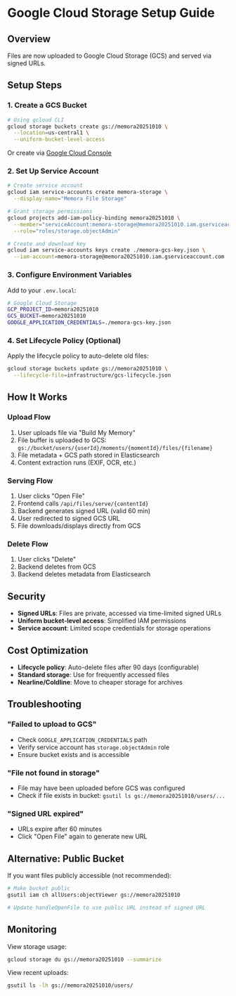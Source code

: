 # Google Cloud Storage Setup Guide

## Overview
Files are now uploaded to Google Cloud Storage (GCS) and served via signed URLs.

## Setup Steps

### 1. Create a GCS Bucket
```bash
# Using gcloud CLI
gcloud storage buckets create gs://memora20251010 \
  --location=us-central1 \
  --uniform-bucket-level-access
```

Or create via [Google Cloud Console](https://console.cloud.google.com/storage)

### 2. Set Up Service Account
```bash
# Create service account
gcloud iam service-accounts create memora-storage \
  --display-name="Memora File Storage"

# Grant storage permissions
gcloud projects add-iam-policy-binding memora20251010 \
  --member="serviceAccount:memora-storage@memora20251010.iam.gserviceaccount.com" \
  --role="roles/storage.objectAdmin"

# Create and download key
gcloud iam service-accounts keys create ./memora-gcs-key.json \
  --iam-account=memora-storage@memora20251010.iam.gserviceaccount.com
```

### 3. Configure Environment Variables
Add to your `.env.local`:

```bash
# Google Cloud Storage
GCP_PROJECT_ID=memora20251010
GCS_BUCKET=memora20251010
GOOGLE_APPLICATION_CREDENTIALS=./memora-gcs-key.json
```

### 4. Set Lifecycle Policy (Optional)
Apply the lifecycle policy to auto-delete old files:

```bash
gcloud storage buckets update gs://memora20251010 \
  --lifecycle-file=infrastructure/gcs-lifecycle.json
```

## How It Works

### Upload Flow
1. User uploads file via "Build My Memory"
2. File buffer is uploaded to GCS: `gs://bucket/users/{userId}/moments/{momentId}/files/{filename}`
3. File metadata + GCS path stored in Elasticsearch
4. Content extraction runs (EXIF, OCR, etc.)

### Serving Flow
1. User clicks "Open File"
2. Frontend calls `/api/files/serve/{contentId}`
3. Backend generates signed URL (valid 60 min)
4. User redirected to signed GCS URL
5. File downloads/displays directly from GCS

### Delete Flow
1. User clicks "Delete"
2. Backend deletes from GCS
3. Backend deletes metadata from Elasticsearch

## Security

- **Signed URLs**: Files are private, accessed via time-limited signed URLs
- **Uniform bucket-level access**: Simplified IAM permissions
- **Service account**: Limited scope credentials for storage operations

## Cost Optimization

- **Lifecycle policy**: Auto-delete files after 90 days (configurable)
- **Standard storage**: Use for frequently accessed files
- **Nearline/Coldline**: Move to cheaper storage for archives

## Troubleshooting

### "Failed to upload to GCS"
- Check `GOOGLE_APPLICATION_CREDENTIALS` path
- Verify service account has `storage.objectAdmin` role
- Ensure bucket exists and is accessible

### "File not found in storage"
- File may have been uploaded before GCS was configured
- Check if file exists in bucket: `gsutil ls gs://memora20251010/users/...`

### "Signed URL expired"
- URLs expire after 60 minutes
- Click "Open File" again to generate new URL

## Alternative: Public Bucket
If you want files publicly accessible (not recommended):

```bash
# Make bucket public
gsutil iam ch allUsers:objectViewer gs://memora20251010

# Update handleOpenFile to use public URL instead of signed URL
```

## Monitoring

View storage usage:
```bash
gcloud storage du gs://memora20251010 --summarize
```

View recent uploads:
```bash
gsutil ls -lh gs://memora20251010/users/
```
